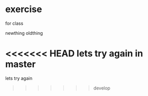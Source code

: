 # exercise
for class


newthing
oldthing

<<<<<<< HEAD
lets try again in master
=======
lets try again
>>>>>>> develop


